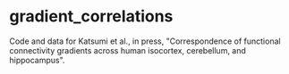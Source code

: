# gradient_correlations
Code and data for Katsumi et al., in press, "Correspondence of functional connectivity gradients across human isocortex, cerebellum, and hippocampus".
